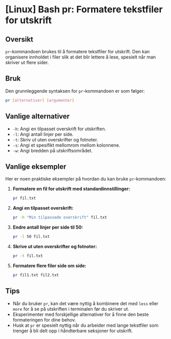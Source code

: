 # [Linux] Bash pr: Formatere tekstfiler for utskrift

## Oversikt
`pr`-kommandoen brukes til å formatere tekstfiler for utskrift. Den kan organisere innholdet i filer slik at det blir lettere å lese, spesielt når man skriver ut flere sider.

## Bruk
Den grunnleggende syntaksen for `pr`-kommandoen er som følger:

```bash
pr [alternativer] [argumenter]
```

## Vanlige alternativer
- `-h`: Angi en tilpasset overskrift for utskriften.
- `-l`: Angi antall linjer per side.
- `-t`: Skriv ut uten overskrifter og fotnoter.
- `-s`: Angi et spesifikt mellomrom mellom kolonnene.
- `-w`: Angi bredden på utskriftsområdet.

## Vanlige eksempler
Her er noen praktiske eksempler på hvordan du kan bruke `pr`-kommandoen:

1. **Formatere en fil for utskrift med standardinnstillinger:**
   ```bash
   pr fil.txt
   ```

2. **Angi en tilpasset overskrift:**
   ```bash
   pr -h "Min tilpassede overskrift" fil.txt
   ```

3. **Endre antall linjer per side til 50:**
   ```bash
   pr -l 50 fil.txt
   ```

4. **Skrive ut uten overskrifter og fotnoter:**
   ```bash
   pr -t fil.txt
   ```

5. **Formatere flere filer side om side:**
   ```bash
   pr fil1.txt fil2.txt
   ```

## Tips
- Når du bruker `pr`, kan det være nyttig å kombinere det med `less` eller `more` for å se på utskriften i terminalen før du skriver ut.
- Eksperimenter med forskjellige alternativer for å finne den beste formateringen for dine behov.
- Husk at `pr` er spesielt nyttig når du arbeider med lange tekstfiler som trenger å bli delt opp i håndterbare seksjoner for utskrift.
